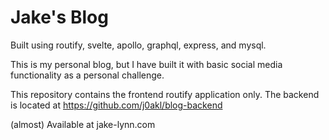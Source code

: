 # Jake's Blog

Built using routify, svelte, apollo, graphql, express, and mysql.

This is my personal blog, but I have built it with basic social media functionality
as a personal challenge.

This repository contains the frontend routify application only. The backend is located at https://github.com/j0akl/blog-backend

(almost) Available at jake-lynn.com

